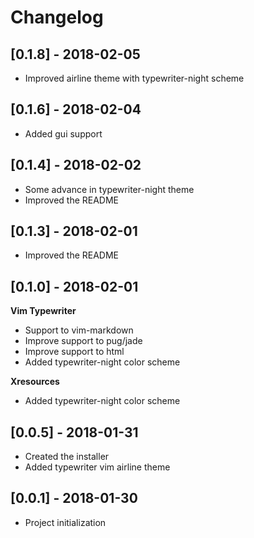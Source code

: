 # Changelog

## [0.1.8] - 2018-02-05
  - Improved airline theme with typewriter-night scheme

## [0.1.6] - 2018-02-04
  - Added gui support

## [0.1.4] - 2018-02-02
  - Some advance in typewriter-night theme
  - Improved the README

## [0.1.3] - 2018-02-01
  - Improved the README


## [0.1.0] - 2018-02-01

  **Vim Typewriter**
  - Support to vim-markdown
  - Improve support to pug/jade
  - Improve support to html
  - Added typewriter-night color scheme

  **Xresources**
  - Added typewriter-night color scheme


## [0.0.5] - 2018-01-31
  - Created the installer
  - Added typewriter vim airline theme

## [0.0.1] - 2018-01-30
  - Project initialization
